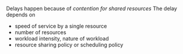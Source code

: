 Delays happen because of *contention for shared resources*
The delay depends on 
- speed of service by a single resource
- number of resources
- workload intensity,  nature of workload
- resource sharing policy or scheduling policy